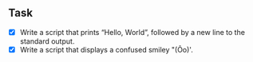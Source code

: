 ## Task
- [X] Write a script that prints “Hello, World”, followed by a new line to the standard output.
- [X] Write a script that displays a confused smiley "(Ôo)'.
